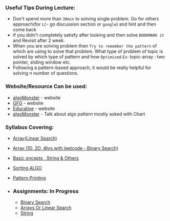 ### <div style="text-align: left;"> Useful Tips During Lecture: </div>
* Don't spend more than `30min` to solving single problem. Go for others approach(for `LC`- go discussion section or `google`) and hint and then come back
* if you didn't completely satisfy after looking and then solve `BOOKMARK it` and Revisit after 2 week.
* When you are solving problem then `Try to remember the pattern` of which are using to solve that problem. What type of problem of topic is solved by which type of pattern and how `Optimized`.`Ex`: topic-array : two pointer, sliding window etc.
* Following a pattern-based approach, it would be really helpful for solving n number of questions.


### <div style="text-align: left;"> Website/Resource Can be used: </div>
* [algoMonster](https://algo.monster/liteproblems/162) - website
* [GFG](https://www.geeksforgeeks.org/cycle-sort/) - website
* [Educative](https://www.educative.io/answers/what-is-a-cyclic-sort-algorithm) - website
* [algoMonster](https://algo.monster/problems/stats) - Talk about algo pattern mostly asked with Chart

### <div style="text-align: left;"> Syllabus Covering: </div>
* [Array(Linear Search)](https://github.com/THENHKHAN/coreJavaLearningWithAdv/tree/main/CoreJava/src/kunalSeries/linear/search)
* [Array (1D, 2D, 4hrs with leetcode - Binary Search)](https://github.com/THENHKHAN/coreJavaLearningWithAdv/tree/main/CoreJava/src/kunalSeries/binary/search)
* [Basic oncepts , String & Others](https://github.com/THENHKHAN/coreJavaLearningWithAdv/tree/main/CoreJava/src/kunalSeries/basics/concepts)
* [Sorting ALGO](https://github.com/THENHKHAN/coreJavaLearningWithAdv/tree/main/CoreJava/src/kunalSeries/sortingalgo)
* [Pattern Printing](https://github.com/THENHKHAN/coreJavaLearningWithAdv/tree/main/CoreJava/src/kunalSeries/patternsprinting)

* ### Assignments: In Progress
   * [Binary Search](https://github.com/THENHKHAN/coreJavaLearningWithAdv/tree/main/CoreJava/src/kunalSeries/binary/search/assignment)
   * [Arrays Or Linear Search](https://github.com/THENHKHAN/coreJavaLearningWithAdv/tree/main/CoreJava/src/kunalSeries/linear/search/leetcode)
   * [String](https://github.com/THENHKHAN/coreJavaLearningWithAdv/tree/main/CoreJava/src/kunalSeries/stringassignment/)


